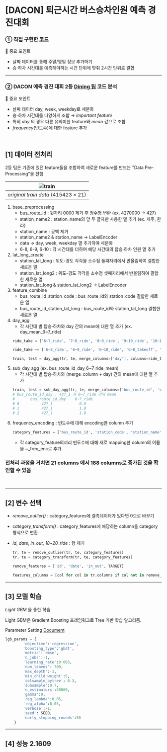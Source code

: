 # [DACON] 퇴근시간 버스승차인원 예측 경진대회
### ① 직접 구현한 [코드](06-jeju_bus/06_jeju_bus.ipynb)

📍 중요 포인트
* 날짜 데이터를 통해 주말/평일 정보 추가하기
* 승·하차 시간대를 예측해야하는 시간 단위에 맞춰 2시간 단위로 결합

---

### ② DACON 예측 경진 대회 2등 [Dining 팀](https://dacon.io/competitions/official/229255/codeshare/594?page=1&dtype=recent&ptype=pub) 코드 분석

📍 중요 포인트
* 날짜 데이터 day, week, weekday로 세분화
* 승·하차 시간대를 다양하게 조합 → *important feature*
* 특히 *day* 의 경우 다른 유의미한 feature와 *mean* 값으로 조합
* *frequency*(빈도수)에 대한 feature 추가

<br>

## [1] 데이터 전처리

2등 팀은 기존에 있던 feature들을 조합하여 새로운 feature를 만드는 "Data Pre-Processing"을 진행

| ![train](https://user-images.githubusercontent.com/59993108/106462459-747d9480-64d9-11eb-9cb3-b361d809f8cc.PNG) | 
|:--:| 
| *original train data* (415423 × 21)|

1. base_preprocessing
   * bus_route_id : 뒷자리 0000 제거 후 정수형 변환 (ex. 4270000 -> 427)
   * station_name2 : station_name의 앞 두 글자만 사용한 열 추가 (ex. 제주, 한라)
   * station_name : 공백 제거
   * station_name2 & station_name -> LabelEncoder
   * data -> day, week, weekday 열 추가하여 세분화
   * 6-8, 6-9, 6-10 : 각 시간대를 더하여 해당 시간대의 탑승·하차 인원 열 추가
2. lat_long_create
   * station_lat_long : 위도-경도 각각을 소수점 둘째자리에서 반올림하여 결합한 새로운 열
   * station_lat_long2 : 위도-경도 각각을 소수점 셋째자리에서 반올림하여 결합한 새로운 열
   * station_lat_long & station_lat_long2 -> LabelEncoder
3. feature_combine
   * bus_route_id_station_code : bus_route_id와 station_code 결합한 새로운 열
   * bus_route_id_station_lat_long : bus_route_id와 station_lat_long 결합한 새로운 열
4. day_agg
   * 각 시간대 별 탑승·하차와 day 간의 mean에 대한 열 추가 (ex. day_mean_6~7_ride)
    ```python
    ride_take = ['6~7_ride', '7~8_ride', '8~9_ride', '9~10_ride', '10~11_ride', '11~12_ride', '6~7_takeoff', '7~8_takeoff', '8~9_takeoff', '9~10_takeoff', '10~11_takeoff', '11~12_takeoff']

    ride_take += ['6~8_ride', '6~9_ride', '6~10_ride', '6~8_takeoff', '6~9_takeoff', '6~10_takeoff']

    train, test = day_agg(tr, te, merge_columns=['day'], columns=ride_take, aggs=['mean'])
    ```
5. sub_day_agg (ex. bus_route_id_day_6~7_ride_mean)
   * 각 시간대 별 탑승·하차와 (merge_column + day) 간의 mean에 대한 열 추가
   ```python
   train, test = sub_day_agg(tr, te, merge_columns=['bus_route_id', 'station_code', 'station_lat_long'], date_columns=['day'], columns=ride_take, aggs=['mean'])
   # bus_route_id_day : 427_1 과 6~7_ride 간의 mean
   #       bus_route_id_day    6~7_ride
   # 0          427_1            0.0
   # 1          427_1            1.0
   # 2          427_1            1.0
   ```   
6. frequency_encoding : 빈도수에 대해 encoding한 column 추가
   ```python
   category_features = ['bus_route_id', 'station_code', 'station_name', 'station_name2', 'station_lat_long', 'station_lat_long2', 'bus_route_id_station_code', 'bus_route_id_station_lat_long']
   ```  
   * 각 category_feature의끼리 빈도수에 대해 새로 mapping한 column의 이름을 ~_freq_enc로 추가


### 전처리 과정을 거치면 21 columns 에서 188 columns로 증가된 것을 확인할 수 있음

<Br>

---

## [2] 변수 선택

   * *remove_outlier()* : category_features에 결측데이터가 있다면 0으로 바꾸기
   * *category_transform()* : category_features에 해당하는 column을 category 형식으로 변환
   * *id*, *date*, *in_out*, *18~20_ride* : 행 제거
 
      ```python
      tr, te = remove_outlier(tr, te, category_features)
      tr, te = category_transform(tr, te, category_features)

      remove_features = ['id', 'date', 'in_out', TARGET]
      
      features_columns = [col for col in tr.columns if col not in remove_features]
      ```
      
---

## [3] 모델 학습
*Light GBM* 을 통한 학습

Light GBM은 Gradient Boosting 프레임워크로 Tree 기반 학습 알고리즘.  

Parameter Setting [Document](https://lightgbm.readthedocs.io/en/latest/)
```python
lgb_params = {
        'objective':'regression',
        'boosting_type':'gbdt',
        'metric':'rmse',
        'n_jobs':-1,
        'learning_rate':0.003,
        'num_leaves': 700,
        'max_depth':-1,
        'min_child_weight':5,
        'colsample_bytree': 0.3,
        'subsample':0.7,
        'n_estimators':50000,
        'gamma':0,
        'reg_lambda':0.05,
        'reg_alpha':0.05,
        'verbose':-1,
        'seed': SEED,
        'early_stopping_rounds':50
    }
```
---

## [4] 성능 2.1609
